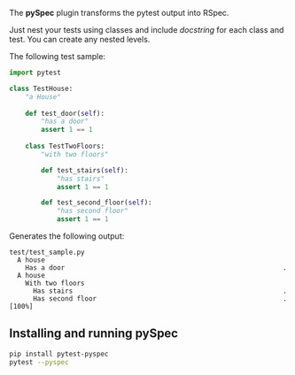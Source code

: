 
The **pySpec** plugin transforms the pytest output into RSpec.

Just nest your tests using classes and include _docstring_ for each class and test. You can create any nested levels.

The following test sample:

```python
import pytest

class TestHouse:
    "a House"
    
    def test_door(self):
        "has a door"
        assert 1 == 1
        
    class TestTwoFloors:
        "with two floors"

        def test_stairs(self):
            "has stairs"
            assert 1 == 1

        def test_second_floor(self):
            "has second floor"
            assert 1 == 1
```

Generates the following output:

```
test/test_sample.py 
  A house
    Has a door                                                       .
  A house
    With two floors
      Has stairs                                                     .
      Has second floor                                               .      [100%]
```

## Installing and running **pySpec**

```bash
pip install pytest-pyspec
pytest --pyspec
```